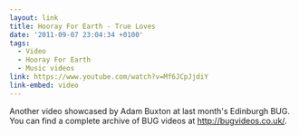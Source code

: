 ```yaml
---
layout: link
title: Hooray For Earth - True Loves
date: '2011-09-07 23:04:34 +0100'
tags:
  - Video
  - Hooray For Earth
  - Music videos
link: https://www.youtube.com/watch?v=Mf6JCpJjdiY
link-embed: video
---
```

Another video showcased by Adam Buxton at last month's Edinburgh BUG. You can find a complete archive of BUG videos at <http://bugvideos.co.uk/>.